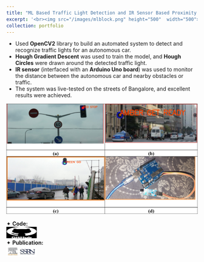 ```yaml
---
title: "ML Based Traffic Light Detection and IR Sensor Based Proximity Sensing for Autonomous Cars"
excerpt: '<br><img src="/images/mlblock.png" height="500"  width="500">'
collection: portfolio
---
```


* Used **OpenCV2** library to build an automated system to detect and recognize traffic lights for an autonomous car.
* **Hough Gradient Descent** was used to train the model, and **Hough Circles** were drawn around the detected traffic light.
* **IR sensor** (interfaced with an **Arduino Uno board**) was used to monitor the distance between the autonomous car and nearby obstacles or traffic.
* The system was live-tested on the streets of Bangalore, and excellent results were achieved.

![block](/images/outputml.png)

<div class="flexcontainer">
    <div>
      <div style="display: flex; justify-content: space-between;">
        <span>✦ <strong>Code:</strong></span>
  </div>
  <div>
    <a href="https://github.com/SudarshanaSRao/Python-and-its-applications-in-ML/tree/Traffic-light-detection-and-recognition" onclick="trackOutboundLink(this);">
      <img height="30px" src="/images/github-logo-git-hub-icon-with-text-on-white-and-black-background-free-vector.jpg" width="80px">
    </a>
  </div>
</div>

<div class="flexcontainer">
    <div>
      <div style="display: flex; justify-content: space-between;">
        <span>✦ <strong>Publication:</strong></span>
  </div>
  <div>
    <a href="https://papers.ssrn.com/sol3/papers.cfm?abstract_id=3883931" onclick="trackOutboundLink(this);">
      <img height="30px" src="/images/download_SSRN.jpg" width="80px">
    </a>
  </div>
</div>

<!-- This is an item in your portfolio. It can be have images or nice text. If you name the file .md, it will be parsed as markdown. If you name the file .html, it will be parsed as HTML.  -->
